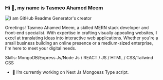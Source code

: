### Hi 👋, my name is Tasmeo Ahamed Meem
![I am GitHub Readme Generator's creator](https://i.ibb.co/94GWJhQ/Untitled-design.png)

Greetings! Tasmeo Ahamed Meem, a skilled MERN stack developer and front-end specialist. With expertise in crafting visually appealing websites, I excel at translating ideas into interactive web applications. Whether you're a small business building an online presence or a medium-sized enterprise, I'm here to meet your digital needs.

Skills:  MongoDB/Express Js/Node Js / REACT / JS / HTML / CSS/Tailwind CSS

- 🔭 I’m currently working on  Next Js Mongoess Type script. 





